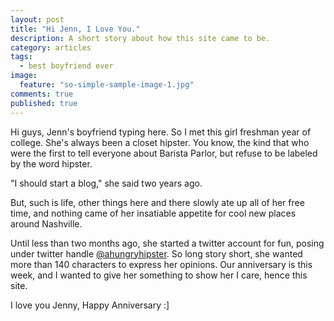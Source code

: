 ```yaml
---
layout: post
title: "Hi Jenn, I Love You."
description: A short story about how this site came to be.
category: articles
tags: 
  - best boyfriend ever
image: 
  feature: "so-simple-sample-image-1.jpg"
comments: true
published: true
---
```


Hi guys, Jenn's boyfriend typing here. So I met this girl freshman year of college. She's always been a closet hipster. You know, the kind that who were the first to tell everyone about Barista Parlor, but refuse to be labeled by the word hipster.  

"I should start a blog," she said two years ago.

But, such is life, other things here and there slowly ate up all of her free time, and nothing came of her insatiable appetite for cool new places around Nashville. 

Until less than two months ago, she started a twitter account for fun, posing under twitter handle <a href="http://twitter.com/ahungryhipster">@ahungryhipster</a>. So long story short, she wanted more than 140 characters to express her opinions. Our anniversary is this week, and I wanted to give her something to show her I care, hence this site. 

I love you Jenny, Happy Anniversary :]